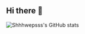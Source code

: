 ## Hi there 👋

![Shhhwepsss's GitHub stats](https://github-readme-stats.vercel.app/api?username=shhhwepsss&theme=dark&show_icons=true)

<!--
**shhhwepsss/shhhwepsss** is a ✨ _special_ ✨ repository because its `README.md` (this file) appears on your GitHub profile.

Here are some ideas to get you started:

- 🔭 I’m currently working on ...
- 🌱 I’m currently learning ...
- 👯 I’m looking to collaborate on ...
- 🤔 I’m looking for help with ...
- 💬 Ask me about ...
- 📫 How to reach me: ...
- 😄 Pronouns: ...
- ⚡ Fun fact: ...
-->
